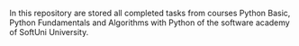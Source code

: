 In this repository are stored all completed tasks from courses Python Basic, Python Fundamentals and Algorithms with Python of the software academy of SoftUni University.
